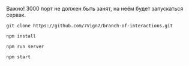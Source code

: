 Важно! 3000 порт не должен быть занят, на неём будет запускаться сервак.  
 
`git clone https://github.com/7Vign7/branch-of-interactions.git`

`npm install`

`npm run server`

`npm start`
